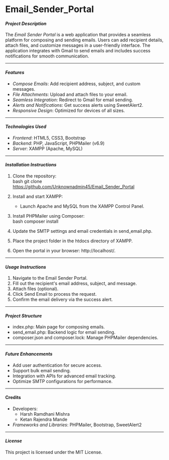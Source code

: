 # Email_Sender_Portal

#### *Project Description*  
The *Email Sender Portal* is a web application that provides a seamless platform for composing and sending emails. Users can add recipient details, attach files, and customize messages in a user-friendly interface. The application integrates with Gmail to send emails and includes success notifications for smooth communication.

---

#### *Features*  
- *Compose Emails*: Add recipient address, subject, and custom messages.  
- *File Attachments*: Upload and attach files to your email.  
- *Seamless Integration*: Redirect to Gmail for email sending.  
- *Alerts and Notifications*: Get success alerts using SweetAlert2.  
- *Responsive Design*: Optimized for devices of all sizes.  

---

#### *Technologies Used*  
- *Frontend*: HTML5, CSS3, Bootstrap  
- *Backend*: PHP, JavaScript, PHPMailer (v6.9)  
- *Server*: XAMPP (Apache, MySQL)  

---

#### *Installation Instructions*  
1. Clone the repository:  
   bash
   git clone https://github.com/Unknownadmin45/Email_Sender_Portal
     
2. Install and start XAMPP:  
   - Launch Apache and MySQL from the XAMPP Control Panel.  
3. Install PHPMailer using Composer:  
   bash
   composer install
     
4. Update the SMTP settings and email credentials in send_email.php.  
5. Place the project folder in the htdocs directory of XAMPP.  
6. Open the portal in your browser: http://localhost/<project-folder>.  

---

#### *Usage Instructions*  
1. Navigate to the Email Sender Portal.  
2. Fill out the recipient's email address, subject, and message.  
3. Attach files (optional).  
4. Click Send Email to process the request.  
5. Confirm the email delivery via the success alert.  

---

#### *Project Structure*  
- index.php: Main page for composing emails.  
- send_email.php: Backend logic for email sending.  
- composer.json and composer.lock: Manage PHPMailer dependencies.  

---

#### *Future Enhancements*  
- Add user authentication for secure access.  
- Support bulk email sending.  
- Integration with APIs for advanced email tracking.  
- Optimize SMTP configurations for performance.  

---

#### Credits
- Developers:
  - Harsh Ramdhani Mishra  
  - Ketan Rajendra Mande 
- *Frameworks and Libraries*: PHPMailer, Bootstrap, SweetAlert2  

---

#### *License*  
This project is licensed under the MIT License.
